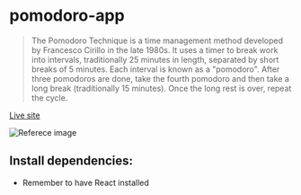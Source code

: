 # pomodoro-app

> The Pomodoro Technique is a time management method developed by Francesco Cirillo in the late 1980s. It uses a timer to break work into intervals, traditionally 25 minutes in length, separated by short breaks of 5 minutes. Each interval is known as a "pomodoro". After three pomodoros are done, take the fourth pomodoro and then take a long break (traditionally 15 minutes). Once the long rest is over, repeat the cycle.

[Live site](https://nicolaslynch.github.io/pomodoro-app/)

![Referece image](https://nicolaslynch.github.io/portfolio/assets/images/pomodoro-desktop.jpg)


## Install dependencies:

- Remember to have React installed
